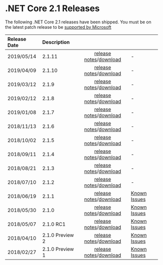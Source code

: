 # .NET Core 2.1 Releases

The following .NET Core 2.1 releases have been shipped. You must be on the latest patch release to be [supported by Microsoft](../../microsoft-support.md)

| Release Date | Description |  |  |
| :-- | :-- | :--: | :-- |
| 2019/05/14 | 2.1.11 | [release notes](2.1.11/2.1.11.md)/[download](2.1.11/2.1.11-download.md) | - |
| 2019/04/09 | 2.1.10 | [release notes](2.1.10/2.1.10.md)/[download](2.1.10/2.1.10-download.md) | - |
| 2019/03/12 | 2.1.9 | [release notes](2.1.9/2.1.9.md)/[download](2.1.9/2.1.9-download.md) | - |
| 2019/02/12 | 2.1.8 | [release notes](2.1.8/2.1.8.md)/[download](2.1.8/2.1.8-download.md) | - |
| 2019/01/08 | 2.1.7 | [release notes](2.1.7/2.1.7.md)/[download](2.1.7/2.1.7-download.md) | - |
| 2018/11/13 | 2.1.6 | [release notes](2.1.6/2.1.6.md)/[download](2.1.6/2.1.6-download.md) | - |
| 2018/10/02 | 2.1.5 | [release notes](2.1.5/2.1.5.md)/[download](2.1.5/2.1.5-download.md) | - |
| 2018/09/11 | 2.1.4 | [release notes](2.1.4/2.1.4.md)/[download](2.1.4/2.1.4-download.md) | - |
| 2018/08/21 | 2.1.3 | [release notes](2.1.3/2.1.3.md)/[download](2.1.3/2.1.3-download.md) | - |
| 2018/07/10 | 2.1.2 | [release notes](2.1.2.md)/[download](../download-archives/2.1.2-download.md) | - |
| 2018/06/19 | 2.1.1 | [release notes](2.1.1.md)/[download](../download-archives/2.1.1-download.md) | [Known Issues](2.1.1-known-issues.md)|
| 2018/05/30 | 2.1.0 | [release notes](2.1.0.md)/[download](../download-archives/2.1.0-download.md) | [Known Issues](2.1.0-known-issues.md)|
| 2018/05/07 | 2.1.0 RC1 | [release notes](Preview/2.1.0-rc1.md)/[download](../download-archives/2.1.0-rc1-download.md) | [Known Issues](Preview/2.1.0-rc1-known-issues.md)|
| 2018/04/10 | 2.1.0 Preview 2 | [release notes](Preview/2.1.0-preview2.md)/[download](../download-archives/2.1.0-preview2-download.md) | [Known Issues](Preview/2.1.0-preview2-known-issues.md)|
| 2018/02/27 | 2.1.0 Preview 1 | [release notes](2.1.0-preview1.md)/[download](../download-archives/2.1.0-preview1-download.md) | [Known Issues](2.1.0-preview1-known-issues.md)|
